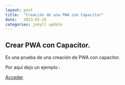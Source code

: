 ```yaml
---
layout: post
title:  "Creación de una PWA con Capacitor"
date:   2023-02-25
categories: jekyll update
---
```



## Crear PWA con Capacitor.

Es una prueba de una creación de PWA con capacitor.

Por aquí dejo un ejemplo :

<a href="https://github.com/TripleYei/pwa_capacitor"> Acceder </a>
